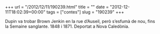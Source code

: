 +++
url = "/2012/12/11/190239.html"
title = ""
date = "2012-12-11T18:02:39+00:00"
tags = ["contes"]
slug = "190239"
+++

Dupin va trobar Brown Jenkin en la rue d’Auseil, però s’esfumà de nou, fins la Semaine sanglante. 1848 i 1871. Deportat a Nova Caledònia.
